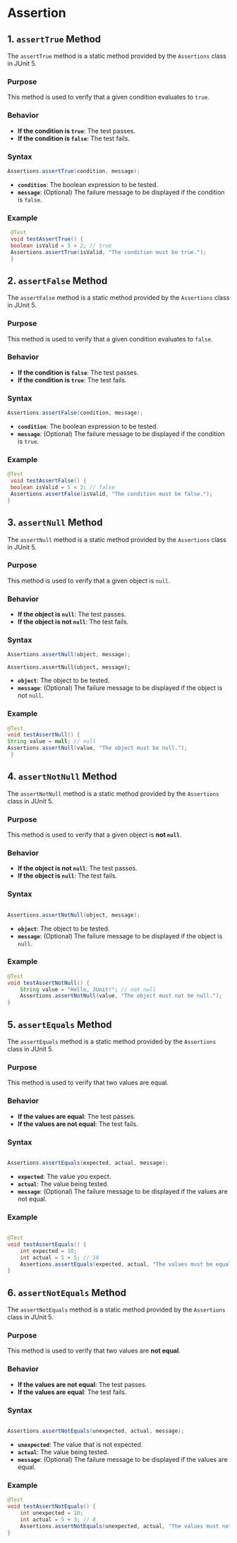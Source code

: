 # Assertion

## 1. `assertTrue` Method

The `assertTrue` method is a static method provided by the `Assertions` class in JUnit 5.

### Purpose

This method is used to verify that a given condition evaluates to `true`.

### Behavior

- **If the condition is `true`**: The test passes.
- **If the condition is `false`**: The test fails.

### Syntax

```java
Assertions.assertTrue(condition, message);
```

- **`condition`**: The boolean expression to be tested.
- **`message`**: (Optional) The failure message to be displayed if the condition is `false`.

### Example

```java
 @Test
 void testAssertTrue() {
 boolean isValid = 5 > 2; // true
 Assertions.assertTrue(isValid, "The condition must be true.");
 }
```

## 2. `assertFalse` Method

The `assertFalse` method is a static method provided by the `Assertions` class in JUnit 5.

### Purpose

This method is used to verify that a given condition evaluates to `false`.

### Behavior

- **If the condition is `false`**: The test passes.
- **If the condition is `true`**: The test fails.

### Syntax

```java
Assertions.assertFalse(condition, message);
```

- **`condition`**: The boolean expression to be tested.
- **`message`**: (Optional) The failure message to be displayed if the condition is `true`.

### Example

```java
@Test
 void testAssertFalse() {
 boolean isValid = 5 < 2; // false
 Assertions.assertFalse(isValid, "The condition must be false.");
}
```

## 3. `assertNull` Method

The `assertNull` method is a static method provided by the `Assertions` class in JUnit 5.

### Purpose

This method is used to verify that a given object is `null`.

### Behavior

- **If the object is `null`**: The test passes.
- **If the object is not `null`**: The test fails.

### Syntax

```java
Assertions.assertNull(object, message);
```

`Assertions.assertNull(object, message);`

- **`object`**: The object to be tested.
- **`message`**: (Optional) The failure message to be displayed if the object is not `null`.

### Example

```java
@Test
void testAssertNull() {
String value = null; // null
Assertions.assertNull(value, "The object must be null.");
 }
```

## 4. `assertNotNull` Method

The `assertNotNull` method is a static method provided by the `Assertions` class in JUnit 5.

### Purpose

This method is used to verify that a given object is **not `null`**.

### Behavior

- **If the object is not `null`**: The test passes.
- **If the object is `null`**: The test fails.

### Syntax

```java

Assertions.assertNotNull(object, message);
```

- **`object`**: The object to be tested.
- **`message`**: (Optional) The failure message to be displayed if the object is `null`.

### Example

```java
@Test
void testAssertNotNull() {
    String value = "Hello, JUnit!"; // not null
    Assertions.assertNotNull(value, "The object must not be null.");
}
```


## 5. `assertEquals` Method

The `assertEquals` method is a static method provided by the `Assertions` class in JUnit 5.

### Purpose

This method is used to verify that two values are equal.

### Behavior

- **If the values are equal**: The test passes.
- **If the values are not equal**: The test fails.

### Syntax

```java

Assertions.assertEquals(expected, actual, message);
```

- **`expected`**: The value you expect.
- **`actual`**: The value being tested.
- **`message`**: (Optional) The failure message to be displayed if the values are not equal.

### Example

```java

@Test
void testAssertEquals() {
    int expected = 10;
    int actual = 5 + 5; // 10
    Assertions.assertEquals(expected, actual, "The values must be equal.");
}

```

## 6. `assertNotEquals` Method

The `assertNotEquals` method is a static method provided by the `Assertions` class in JUnit 5.

### Purpose

This method is used to verify that two values are **not equal**.

### Behavior

- **If the values are not equal**: The test passes.
- **If the values are equal**: The test fails.

### Syntax

```java

Assertions.assertNotEquals(unexpected, actual, message);
```

- **`unexpected`**: The value that is not expected.
- **`actual`**: The value being tested.
- **`message`**: (Optional) The failure message to be displayed if the values are equal.

### Example

```java
@Test
void testAssertNotEquals() {
    int unexpected = 10;
    int actual = 5 + 3; // 8
    Assertions.assertNotEquals(unexpected, actual, "The values must not be equal.");
}

```